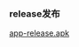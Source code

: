 ### release发布
<a href="https://github.com/aimmarc/keep_4/blob/main/app/release/app-release.apk">app-release.apk</a>
